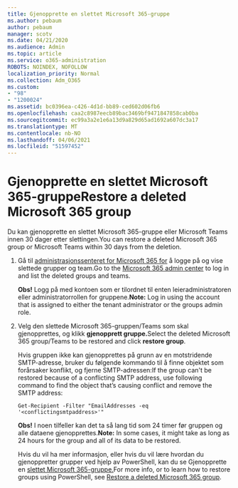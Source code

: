 ```yaml
---
title: Gjenopprette en slettet Microsoft 365-gruppe
ms.author: pebaum
author: pebaum
manager: scotv
ms.date: 04/21/2020
ms.audience: Admin
ms.topic: article
ms.service: o365-administration
ROBOTS: NOINDEX, NOFOLLOW
localization_priority: Normal
ms.collection: Adm_O365
ms.custom:
- "98"
- "1200024"
ms.assetid: bc0396ea-c426-4d1d-bb89-ced602d06fb6
ms.openlocfilehash: caa2c8987eecb89bac3469bf9471847858cab0ba
ms.sourcegitcommit: ec99a3a2e1e6a13d9a829d65ad1692a607dc3a17
ms.translationtype: MT
ms.contentlocale: nb-NO
ms.lasthandoff: 04/06/2021
ms.locfileid: "51597452"
---
```

# <a name="restore-a-deleted-microsoft-365-group"></a><span data-ttu-id="bf38c-102">Gjenopprette en slettet Microsoft 365-gruppe</span><span class="sxs-lookup"><span data-stu-id="bf38c-102">Restore a deleted Microsoft 365 group</span></span>

<span data-ttu-id="bf38c-103">Du kan gjenopprette en slettet Microsoft 365-gruppe eller Microsoft Teams innen 30 dager etter slettingen.</span><span class="sxs-lookup"><span data-stu-id="bf38c-103">You can restore a deleted Microsoft 365 group or Microsoft Teams within 30 days from the deletion.</span></span>

1. <span data-ttu-id="bf38c-104">Gå til [administrasjonssenteret for Microsoft 365 for](https://aka.ms/RestoreDeletedGroup) å logge på og vise slettede grupper og team.</span><span class="sxs-lookup"><span data-stu-id="bf38c-104">Go to the [Microsoft 365 admin center](https://aka.ms/RestoreDeletedGroup) to log in and list the deleted groups and teams.</span></span>

    <span data-ttu-id="bf38c-105">**Obs!** Logg på med kontoen som er tilordnet til enten leieradministratoren eller administratorrollen for gruppene.</span><span class="sxs-lookup"><span data-stu-id="bf38c-105">**Note:** Log in using the account that is assigned to either the tenant administrator or the groups admin role.</span></span>

1. <span data-ttu-id="bf38c-106">Velg den slettede Microsoft 365-gruppen/Teams som skal gjenopprettes, og klikk **gjenopprett gruppe.**</span><span class="sxs-lookup"><span data-stu-id="bf38c-106">Select the deleted Microsoft 365 group/Teams to be restored and click **restore group**.</span></span>

    <span data-ttu-id="bf38c-107">Hvis gruppen ikke kan gjenopprettes på grunn av en motstridende SMTP-adresse, bruker du følgende kommando til å finne objektet som forårsaker konflikt, og fjerne SMTP-adressen:</span><span class="sxs-lookup"><span data-stu-id="bf38c-107">If the group can't be restored because of a conflicting SMTP address, use following command to find the object that’s causing conflict and remove the SMTP address:</span></span>

    `Get-Recipient -Filter "EmailAddresses -eq '<conflictingsmtpaddress>'"`

    <span data-ttu-id="bf38c-108">**Obs!** I noen tilfeller kan det ta så lang tid som 24 timer før gruppen og alle dataene gjenopprettes.</span><span class="sxs-lookup"><span data-stu-id="bf38c-108">**Note:** In some cases, it might take as long as 24 hours for the group and all of its data to be restored.</span></span>

    <span data-ttu-id="bf38c-109">Hvis du vil ha mer informasjon, eller hvis du vil lære hvordan du gjenoppretter grupper ved hjelp av PowerShell, kan du se Gjenopprette en [slettet Microsoft 365-gruppe.](https://go.microsoft.com/fwlink/?linkid=867802)</span><span class="sxs-lookup"><span data-stu-id="bf38c-109">For more info, or to learn how to restore groups using PowerShell, see [Restore a deleted Microsoft 365 group](https://go.microsoft.com/fwlink/?linkid=867802).</span></span>